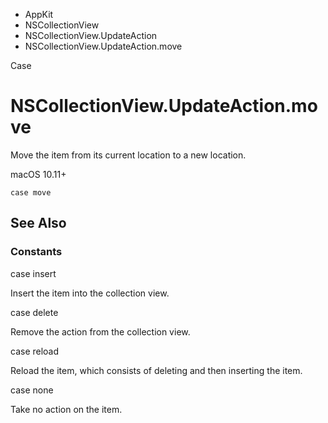 

- AppKit
- NSCollectionView
- NSCollectionView.UpdateAction
-  NSCollectionView.UpdateAction.move 

Case

# NSCollectionView.UpdateAction.move

Move the item from its current location to a new location.

macOS 10.11+

``` source
case move
```

## See Also

### Constants

case insert

Insert the item into the collection view.

case delete

Remove the action from the collection view.

case reload

Reload the item, which consists of deleting and then inserting the item.

case none

Take no action on the item.

